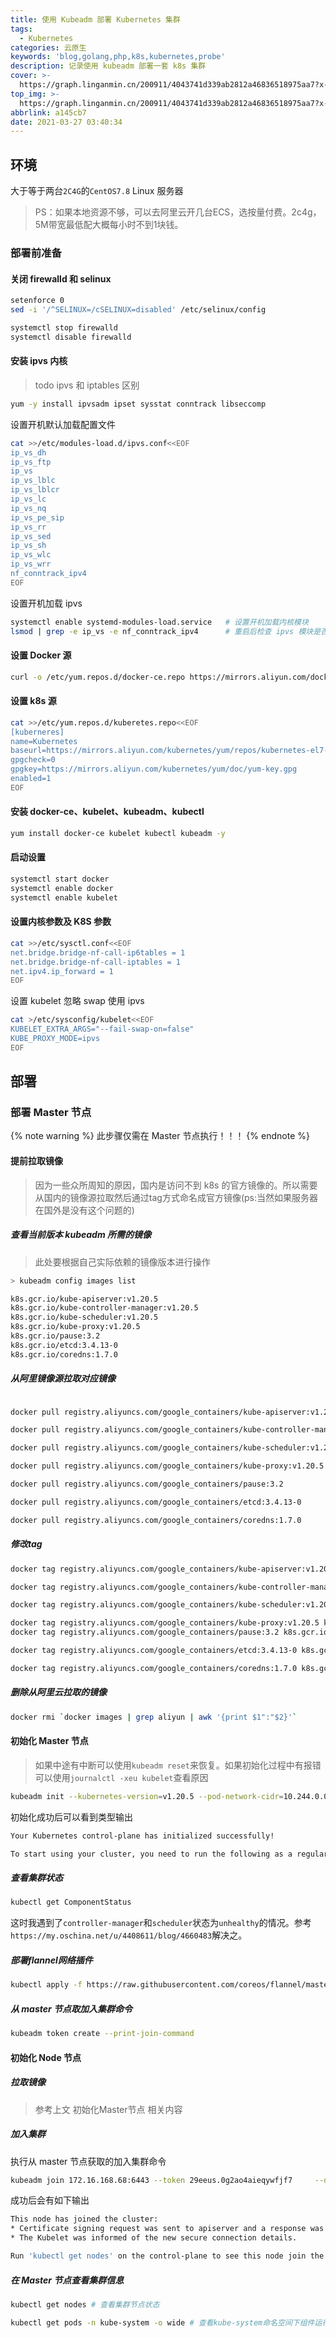 ```yaml
---
title: 使用 Kubeadm 部署 Kubernetes 集群
tags:
  - Kubernetes
categories: 云原生
keywords: 'blog,golang,php,k8s,kubernetes,probe'
description: 记录使用 kubeadm 部署一套 k8s 集群
cover: >-
  https://graph.linganmin.cn/200911/4043741d339ab2812a46836518975aa7?x-oss-process=image/format,webp/quality,q_10
top_img: >-
  https://graph.linganmin.cn/200911/4043741d339ab2812a46836518975aa7?x-oss-process=image/format,webp/quality,q_40
abbrlink: a145cb7
date: 2021-03-27 03:40:34
---
```


## 环境

大于等于两台`2C4G`的`CentOS7.8` Linux 服务器

> PS：如果本地资源不够，可以去阿里云开几台ECS，选按量付费。2c4g，5M带宽最低配大概每小时不到1块钱。

### 部署前准备

#### 关闭 firewalld 和 selinux

```bash
setenforce 0
sed -i '/^SELINUX=/cSELINUX=disabled' /etc/selinux/config

systemctl stop firewalld
systemctl disable firewalld

```

#### 安装 ipvs 内核

> todo ipvs 和 iptables 区别

```bash
yum -y install ipvsadm ipset sysstat conntrack libseccomp
```

设置开机默认加载配置文件

```bash
cat >>/etc/modules-load.d/ipvs.conf<<EOF
ip_vs_dh
ip_vs_ftp
ip_vs
ip_vs_lblc
ip_vs_lblcr
ip_vs_lc
ip_vs_nq
ip_vs_pe_sip
ip_vs_rr
ip_vs_sed
ip_vs_sh
ip_vs_wlc
ip_vs_wrr
nf_conntrack_ipv4
EOF

```

设置开机加载 ipvs

```bash
systemctl enable systemd-modules-load.service   # 设置开机加载内核模块
lsmod | grep -e ip_vs -e nf_conntrack_ipv4      # 重启后检查 ipvs 模块是否加载
```

#### 设置 Docker 源

```bash
curl -o /etc/yum.repos.d/docker-ce.repo https://mirrors.aliyun.com/docker-ce/linux/centos/docker-ce.repo

```

#### 设置 k8s 源

```bash
cat >>/etc/yum.repos.d/kuberetes.repo<<EOF
[kuberneres]
name=Kubernetes
baseurl=https://mirrors.aliyun.com/kubernetes/yum/repos/kubernetes-el7-x86_64/
gpgcheck=0
gpgkey=https://mirrors.aliyun.com/kubernetes/yum/doc/yum-key.gpg
enabled=1
EOF
```

#### 安装 docker-ce、kubelet、kubeadm、kubectl

```bash
yum install docker-ce kubelet kubectl kubeadm -y
```

#### 启动设置

```bash
systemctl start docker
systemctl enable docker
systemctl enable kubelet
```

#### 设置内核参数及 K8S 参数

```bash
cat >>/etc/sysctl.conf<<EOF
net.bridge.bridge-nf-call-ip6tables = 1
net.bridge.bridge-nf-call-iptables = 1
net.ipv4.ip_forward = 1
EOF
```

设置 kubelet 忽略 swap 使用 ipvs

```bash
cat >/etc/sysconfig/kubelet<<EOF
KUBELET_EXTRA_ARGS="--fail-swap-on=false"
KUBE_PROXY_MODE=ipvs
EOF
```

## 部署

### 部署 Master 节点

{% note warning %}
此步骤仅需在 Master 节点执行！！！
{% endnote %}

#### 提前拉取镜像

> 因为一些众所周知的原因，国内是访问不到 k8s 的官方镜像的。所以需要从国内的镜像源拉取然后通过tag方式命名成官方镜像(ps:当然如果服务器在国外是没有这个问题的)

##### 查看当前版本 kubeadm 所需的镜像

> 此处要根据自己实际依赖的镜像版本进行操作

```bash
> kubeadm config images list

k8s.gcr.io/kube-apiserver:v1.20.5
k8s.gcr.io/kube-controller-manager:v1.20.5
k8s.gcr.io/kube-scheduler:v1.20.5
k8s.gcr.io/kube-proxy:v1.20.5
k8s.gcr.io/pause:3.2
k8s.gcr.io/etcd:3.4.13-0
k8s.gcr.io/coredns:1.7.0
```

##### 从阿里镜像源拉取对应镜像

```bash

docker pull registry.aliyuncs.com/google_containers/kube-apiserver:v1.20.5

docker pull registry.aliyuncs.com/google_containers/kube-controller-manager:v1.20.5

docker pull registry.aliyuncs.com/google_containers/kube-scheduler:v1.20.5

docker pull registry.aliyuncs.com/google_containers/kube-proxy:v1.20.5

docker pull registry.aliyuncs.com/google_containers/pause:3.2

docker pull registry.aliyuncs.com/google_containers/etcd:3.4.13-0

docker pull registry.aliyuncs.com/google_containers/coredns:1.7.0

```

##### 修改tag

```bash
docker tag registry.aliyuncs.com/google_containers/kube-apiserver:v1.20.5 k8s.gcr.io/kube-apiserver:v1.20.5

docker tag registry.aliyuncs.com/google_containers/kube-controller-manager:v1.20.5 k8s.gcr.io/kube-controller-manager:v1.20.5

docker tag registry.aliyuncs.com/google_containers/kube-scheduler:v1.20.5 k8s.gcr.io/kube-scheduler:v1.20.5

docker tag registry.aliyuncs.com/google_containers/kube-proxy:v1.20.5 k8s.gcr.io/kube-proxy:v1.20.5
docker tag registry.aliyuncs.com/google_containers/pause:3.2 k8s.gcr.io/pause:3.2

docker tag registry.aliyuncs.com/google_containers/etcd:3.4.13-0 k8s.gcr.io/etcd:3.4.13-0

docker tag registry.aliyuncs.com/google_containers/coredns:1.7.0 k8s.gcr.io/coredns:1.7.0
```

##### 删除从阿里云拉取的镜像

```bash
docker rmi `docker images | grep aliyun | awk '{print $1":"$2}'`
```

#### 初始化 Master 节点

> 如果中途有中断可以使用`kubeadm reset`来恢复。如果初始化过程中有报错可以使用`journalctl -xeu kubelet`查看原因

```bash
kubeadm init --kubernetes-version=v1.20.5 --pod-network-cidr=10.244.0.0/16 --ignore-preflight-errors=Swap
```

初始化成功后可以看到类型输出

```bash
Your Kubernetes control-plane has initialized successfully!

To start using your cluster, you need to run the following as a regular user:

```

##### 查看集群状态

```bash
kubectl get ComponentStatus
```

这时我遇到了`controller-manager`和`scheduler`状态为`unhealthy`的情况。参考`https://my.oschina.net/u/4408611/blog/4660483`解决之。

##### 部署flannel网络插件

```bash
kubectl apply -f https://raw.githubusercontent.com/coreos/flannel/master/Documentation/kube-flannel.yml
```

##### 从 master 节点取加入集群命令

```bash
kubeadm token create --print-join-command
```

#### 初始化 Node 节点

##### 拉取镜像

> 参考上文 初始化Master节点 相关内容

##### 加入集群

执行从 master 节点获取的加入集群命令

```bash
kubeadm join 172.16.168.68:6443 --token 29eeus.0g2ao4aieqywfjf7     --discovery-token-ca-cert-hash sha256:1464eadfbc8ece7378935096710b1d437134e6b626961c428f263ce1539ab332
```

成功后会有如下输出

```bash
This node has joined the cluster:
* Certificate signing request was sent to apiserver and a response was received.
* The Kubelet was informed of the new secure connection details.

Run 'kubectl get nodes' on the control-plane to see this node join the cluster.
```

##### 在 Master 节点查看集群信息

```bash
kubectl get nodes # 查看集群节点状态

kubectl get pods -n kube-system -o wide # 查看kube-system命名空间下组件运行状态
```
